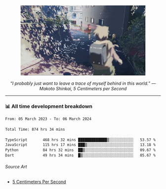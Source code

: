 <p align="center"><img src="asset/header.jpg" width="80%"/></p>
<p align="center"><i>“I probably just want to leave a trace of myself behind in this world.” ― Makoto Shinkai, 5 Centimeters per Second</i></p>

---
<!--
<details>
  <summary>📃 My Resume</summary>

### Education

- 📖 **Computer Science**\
📆 10/2021 - present\
📍 **Thang Long University** - Hoang Mai, Hanoi, Vietnam

### Experience

<img align="right" src="https://img.shields.io/badge/Figma-F24E1E?style=flat&logo=figma&logoColor=white"/>
<img align="right" src="https://img.shields.io/badge/node.js-6DA55F?style=flat&logo=node.js&logoColor=white"/>
<img align="right" src="https://img.shields.io/badge/Next.js-black?style=flat&logo=next.js&logoColor=white"/>
<img align="right" src="https://img.shields.io/badge/TypeScript-007ACC?style=flat&logo=typescript&logoColor=white"/>


- 👨‍💻 **Frontend Web Intern**\
📆 07/2023 - present\
📍 **MQ ICT Solutions** - Hoang Mai, Hanoi, Vietnam
</details> 
-->

### 📊 All time development breakdown

<!--START_SECTION:waka-->

```txt
From: 05 March 2023 - To: 06 March 2024

Total Time: 874 hrs 34 mins

TypeScript       468 hrs 32 mins █████████████▒░░░░░░░░░░░   53.57 %
JavaScript       115 hrs 17 mins ███▒░░░░░░░░░░░░░░░░░░░░░   13.18 %
Python           84 hrs 32 mins  ██▒░░░░░░░░░░░░░░░░░░░░░░   09.67 %
Dart             49 hrs 34 mins  █▒░░░░░░░░░░░░░░░░░░░░░░░   05.67 %
```

<!--END_SECTION:waka-->

###### Source Art

-  [5 Centimeters Per Second](https://wallhaven.cc/w/nrowq1)

